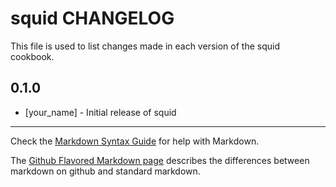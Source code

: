 # squid CHANGELOG

This file is used to list changes made in each version of the squid cookbook.

## 0.1.0
- [your_name] - Initial release of squid

- - -
Check the [Markdown Syntax Guide](http://daringfireball.net/projects/markdown/syntax) for help with Markdown.

The [Github Flavored Markdown page](http://github.github.com/github-flavored-markdown/) describes the differences between markdown on github and standard markdown.
